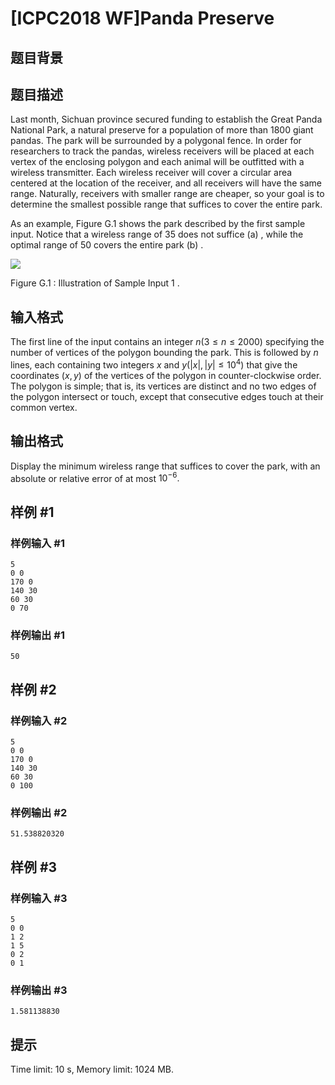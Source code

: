 # [ICPC2018 WF]Panda Preserve

## 题目背景



## 题目描述



Last month, Sichuan province secured funding to establish the Great Panda National Park, a natural preserve for a population of more than $1 800$ giant pandas. The park will be surrounded by a polygonal fence. In order for researchers to track the pandas, wireless receivers will be placed at each vertex of the enclosing polygon and each animal will be outfitted with a wireless transmitter. Each wireless receiver will cover a circular area centered at the location of the receiver, and all receivers will have the same range. Naturally, receivers with smaller range are cheaper, so your goal is to determine the smallest possible range that suffices to cover the entire park.

As an example, Figure G.1 shows the park described by the first sample input. Notice that a wireless range of $35$ does not suffice (a) , while the optimal range of $50$ covers the entire park (b) .

![](https://onlinejudgeimages.s3-ap-northeast-1.amazonaws.com/problem/15695/1.png)

Figure G.1 : Illustration of Sample Input $1$ .



## 输入格式



The first line of the input contains an integer $n (3 \le n \le 2 000)$ specifying the number of vertices of the polygon bounding the park. This is followed by $n$ lines, each containing two integers $x$ and $y (|x|, |y| \le 10^{4})$ that give the coordinates $(x , y)$ of the vertices of the polygon in counter-clockwise order. The polygon is simple; that is, its vertices are distinct and no two edges of the polygon intersect or touch, except that consecutive edges touch at their common vertex.



## 输出格式



Display the minimum wireless range that suffices to cover the park, with an absolute or relative error of at most $10^{−6}.$



## 样例 #1

### 样例输入 #1
```
5
0 0
170 0
140 30
60 30
0 70
```

### 样例输出 #1

```
50
```

## 样例 #2

### 样例输入 #2
```
5
0 0
170 0
140 30
60 30
0 100
```

### 样例输出 #2

```
51.538820320
```

## 样例 #3

### 样例输入 #3
```
5
0 0
1 2
1 5
0 2
0 1
```

### 样例输出 #3

```
1.581138830
```

## 提示

Time limit: 10 s, Memory limit: 1024 MB. 


